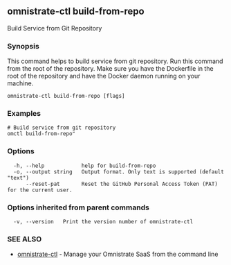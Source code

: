 ## omnistrate-ctl build-from-repo

Build Service from Git Repository

### Synopsis

This command helps to build service from git repository. Run this command from the root of the repository. Make sure you have the Dockerfile in the root of the repository and have the Docker daemon running on your machine.

```
omnistrate-ctl build-from-repo [flags]
```

### Examples

```
# Build service from git repository
omctl build-from-repo"

```

### Options

```
  -h, --help            help for build-from-repo
  -o, --output string   Output format. Only text is supported (default "text")
      --reset-pat       Reset the GitHub Personal Access Token (PAT) for the current user.
```

### Options inherited from parent commands

```
  -v, --version   Print the version number of omnistrate-ctl
```

### SEE ALSO

- [omnistrate-ctl](omnistrate-ctl.md) - Manage your Omnistrate SaaS from the command line
